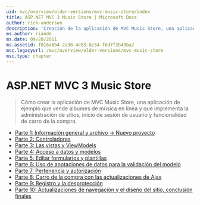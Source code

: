 ```yaml
---
uid: mvc/overview/older-versions/mvc-music-store/index
title: ASP.NET MVC 3 Music Store | Microsoft Docs
author: rick-anderson
description: 'Creación de la aplicación de MVC Music Store, una aplicación de ejemplo que vende álbumes de música en línea y que implementa la administración de sitios, inicio de sesión de usuario, un...'
ms.author: riande
ms.date: 09/28/2011
ms.assetid: f016a6b4-2a38-4e83-8c34-f6d7f2b49ba2
msc.legacyurl: /mvc/overview/older-versions/mvc-music-store
msc.type: chapter
---
```

<a name="aspnet-mvc-3-music-store"></a>ASP.NET MVC 3 Music Store
====================
> Cómo crear la aplicación de MVC Music Store, una aplicación de ejemplo que vende álbumes de música en línea y que implementa la administración de sitios, inicio de sesión de usuario y funcionalidad de carro de la compra.


- [Parte 1: Información general y archivo -> Nuevo proyecto](mvc-music-store-part-1.md)
- [Parte 2: Controladores](mvc-music-store-part-2.md)
- [Parte 3: Las vistas y ViewModels](mvc-music-store-part-3.md)
- [Parte 4: Acceso a datos y modelos](mvc-music-store-part-4.md)
- [Parte 5: Editar formularios y plantillas](mvc-music-store-part-5.md)
- [Parte 6: Uso de anotaciones de datos para la validación del modelo](mvc-music-store-part-6.md)
- [Parte 7: Pertenencia y autorización](mvc-music-store-part-7.md)
- [Parte 8: Carro de la compra con las actualizaciones de Ajax](mvc-music-store-part-8.md)
- [Parte 9: Registro y la desprotección](mvc-music-store-part-9.md)
- [Parte 10: Actualizaciones de navegación y el diseño del sitio, conclusión finales](mvc-music-store-part-10.md)
